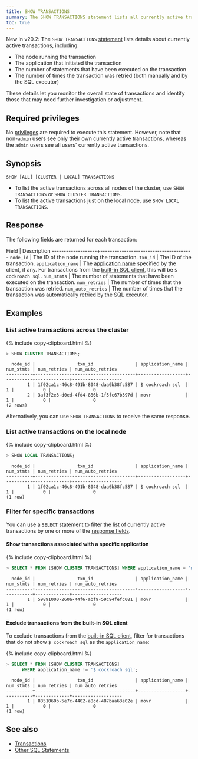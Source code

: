 ```yaml
---
title: SHOW TRANSACTIONS
summary: The SHOW TRANSACTIONS statement lists all currently active transactions across the cluster or on the local node.
toc: true
---
```


<span class="version-tag">New in v20.2:</span> The `SHOW TRANSACTIONS` [statement](sql-statements.html) lists details about currently active transactions, including:

- The node running the transaction
- The application that initiated the transaction
- The number of statements that have been executed on the transaction
- The number of times the transaction was retried (both manually and by the SQL executor)

These details let you monitor the overall state of transactions and identify those that may need further investigation or adjustment.

## Required privileges

No [privileges](authorization.html#assign-privileges) are required to execute this statement. However, note that non-`admin` users see only their own currently active transactions, whereas the `admin` users see all users' currently active transactions.

## Synopsis

~~~
SHOW [ALL] [CLUSTER | LOCAL] TRANSACTIONS
~~~

- To list the active transactions across all nodes of the cluster, use `SHOW TRANSACTIONS` or `SHOW CLUSTER TRANSACTIONS`.
- To list the active transactions just on the local node, use `SHOW LOCAL TRANSACTIONS`.

## Response

The following fields are returned for each transaction:

 Field             | Description
-------------------+---------------------------------------
`node_id`          | The ID of the node running the transaction.
`txn_id`           | The ID of the transaction.
`application_name` | The [application name](set-vars.html#supported-variables) specified by the client, if any. For transactions from the [built-in SQL client](cockroach-sql.html), this will be `$ cockroach sql`.
`num_stmts`        | The number of statements that have been executed on the transaction.
`num_retries`      | The number of times that the transaction was retried.
`num_auto_retries` | The number of times that the transaction was automatically retried by the SQL executor.

## Examples

### List active transactions across the cluster

{% include copy-clipboard.html %}
~~~ sql
> SHOW CLUSTER TRANSACTIONS;
~~~

~~~
  node_id |                txn_id                | application_name | num_stmts | num_retries | num_auto_retries
----------+--------------------------------------+------------------+-----------+-------------+-------------------
        1 | 1f02ca1c-46c8-491b-8048-daa6b38fc587 | $ cockroach sql  |         1 |           0 |                0
        2 | 3af3f2e3-d0ed-4fd4-886b-1f5fc67b397d | movr             |         1 |           0 |                0
(2 rows)
~~~

Alternatively, you can use `SHOW TRANSACTIONS` to receive the same response.

### List active transactions on the local node

{% include copy-clipboard.html %}
~~~ sql
> SHOW LOCAL TRANSACTIONS;
~~~

~~~
  node_id |                txn_id                | application_name | num_stmts | num_retries | num_auto_retries
----------+--------------------------------------+------------------+-----------+-------------+-------------------
        1 | 1f02ca1c-46c8-491b-8048-daa6b38fc587 | $ cockroach sql  |         1 |           0 |                0
(1 row)
~~~

### Filter for specific transactions

You can use a [`SELECT`](select-clause.html) statement to filter the list of currently active transactions by one or more of the [response fields](#response).

#### Show transactions associated with a specific application

{% include copy-clipboard.html %}
~~~ sql
> SELECT * FROM [SHOW CLUSTER TRANSACTIONS] WHERE application_name = 'movr';

~~~

~~~
  node_id |                txn_id                | application_name | num_stmts | num_retries | num_auto_retries
----------+--------------------------------------+------------------+-----------+-------------+-------------------
        1 | 59891000-260a-44f6-abf9-59c94fefc081 | movr             |         1 |           0 |                0
(1 row)
~~~

#### Exclude transactions from the built-in SQL client

To exclude transactions from the [built-in SQL client](cockroach-sql.html), filter for transactions that do not show `$ cockroach sql` as the `application_name`:

{% include copy-clipboard.html %}
~~~ sql
> SELECT * FROM [SHOW CLUSTER TRANSACTIONS]
      WHERE application_name != '$ cockroach sql';
~~~

~~~
  node_id |                txn_id                | application_name | num_stmts | num_retries | num_auto_retries
----------+--------------------------------------+------------------+-----------+-------------+-------------------
        1 | 8851060b-5e7c-4402-a8cd-487baa63e02e | movr             |         1 |           0 |                0
(1 row)
~~~

## See also

- [Transactions](transactions.html)
- [Other SQL Statements](sql-statements.html)
